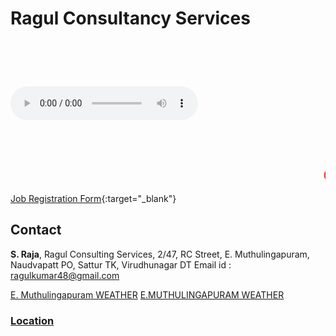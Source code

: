 # Ragul Consultancy Services

<html>
<meta charset="utf-8">
<meta name="viewport" content="width=device-width, initial-scale=1, shrink-to-fit=no">
<marquee behavior="scroll" direction="left"> <font size="20" color="blue"> 
Ragul Consultancy Services </font></marquee>
</html>

<html>
<div class="col-sm-4">  
<div class="playcover">  
</div>
<p>
<audio controls autoplay="true">
<source src="http://51.15.86.61:8002/1">
</audio></p>
</div>
</html>

<html>
<marquee behavior="scroll" direction="left"> <font size="10" color="blue"> கம்பெனிக்கு ஆட்கள் தேவை, வாரம் மற்றும் மாத சம்பளம் வழங்கப்படும், மாநில மற்றும் மத்திய அரசு நிர்ணயிக்கப்பட்ட போனஸ் மற்றும் சலுகை வழங்கப்படும்</font></marquee>
</html>

<html>
<marquee behavior="scroll" direction="left"> <font size="5" color="red"> 	Company jobs, Salary weekly and Monthly Basis, PF and Bonus as per state and central Govenment rules regulations   
</font></marquee>
</html>

[Job Registration Form](resource/studentregistration.html){:target="_blank"}


## Contact
**S. Raja**,
Ragul Consulting Services,
2/47, RC Street, E. Muthulingapuram, Naudvapatt PO, Sattur TK, Virudhunagar DT
Email id : ragulkumar48@gmail.com 

<html>
<a class="weatherwidget-io" href="https://www.google.com/search?q=weather+E.+Muthulingapuram&oq=weather++E.+Muthulingapuram+&aqs=chrome..69i57.9389j1j8&sourceid=chrome&ie=UTF-8" data-label_1="SATTUR" data-label_2="WEATHER" data-theme="original" > E. Muthulingapuram WEATHER</a>
<script>
!function(d,s,id){var js,fjs=d.getElementsByTagName(s)[0];if(!d.getElementById(id)){js=d.createElement(s);js.id=id;js.src='https://weatherwidget.io/js/widget.min.js';fjs.parentNode.insertBefore(js,fjs);}}(document,'script','weatherwidget-io-js');
</script><a class="weatherwidget-io" href="https://forecast7.com/en/9d4177d92/emuthulingapuram/" data-label_1="E.MUTHULINGAPURAM" data-label_2="WEATHER" data-theme="original" >E.MUTHULINGAPURAM WEATHER</a>
<script>
!function(d,s,id){var js,fjs=d.getElementsByTagName(s)[0];if(!d.getElementById(id)){js=d.createElement(s);js.id=id;js.src='https://weatherwidget.io/js/widget.min.js';fjs.parentNode.insertBefore(js,fjs);}}(document,'script','weatherwidget-io-js');
</script>
</html>


### [Location](https://www.google.co.il/maps/place/9%C2%B024'47.4%22N+77%C2%B055'18.7%22E/@9.413177,77.9212063,310m/data=!3m2!1e3!4b1!4m14!1m7!3m6!1s0x3b06cb5201962cbb:0x22e3f3b4dbda1be3!2sE.Muthulingapuram,+Naduvapatti,+Tamil+Nadu+626203,+India!3b1!8m2!3d9.4142058!4d77.922816!3m5!1s0x0:0x0!7e2!8m2!3d9.4131767!4d77.921857?hl=en&authuser=0)
